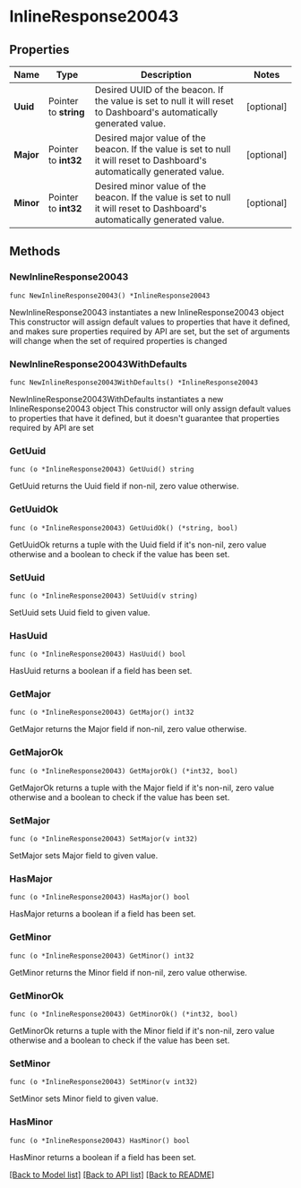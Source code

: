 # InlineResponse20043

## Properties

Name | Type | Description | Notes
------------ | ------------- | ------------- | -------------
**Uuid** | Pointer to **string** | Desired UUID of the beacon. If the value is set to null it will reset to Dashboard&#39;s           automatically generated value. | [optional] 
**Major** | Pointer to **int32** | Desired major value of the beacon. If the value is set to null it will reset to           Dashboard&#39;s automatically generated value. | [optional] 
**Minor** | Pointer to **int32** | Desired minor value of the beacon. If the value is set to null it will reset to           Dashboard&#39;s automatically generated value. | [optional] 

## Methods

### NewInlineResponse20043

`func NewInlineResponse20043() *InlineResponse20043`

NewInlineResponse20043 instantiates a new InlineResponse20043 object
This constructor will assign default values to properties that have it defined,
and makes sure properties required by API are set, but the set of arguments
will change when the set of required properties is changed

### NewInlineResponse20043WithDefaults

`func NewInlineResponse20043WithDefaults() *InlineResponse20043`

NewInlineResponse20043WithDefaults instantiates a new InlineResponse20043 object
This constructor will only assign default values to properties that have it defined,
but it doesn't guarantee that properties required by API are set

### GetUuid

`func (o *InlineResponse20043) GetUuid() string`

GetUuid returns the Uuid field if non-nil, zero value otherwise.

### GetUuidOk

`func (o *InlineResponse20043) GetUuidOk() (*string, bool)`

GetUuidOk returns a tuple with the Uuid field if it's non-nil, zero value otherwise
and a boolean to check if the value has been set.

### SetUuid

`func (o *InlineResponse20043) SetUuid(v string)`

SetUuid sets Uuid field to given value.

### HasUuid

`func (o *InlineResponse20043) HasUuid() bool`

HasUuid returns a boolean if a field has been set.

### GetMajor

`func (o *InlineResponse20043) GetMajor() int32`

GetMajor returns the Major field if non-nil, zero value otherwise.

### GetMajorOk

`func (o *InlineResponse20043) GetMajorOk() (*int32, bool)`

GetMajorOk returns a tuple with the Major field if it's non-nil, zero value otherwise
and a boolean to check if the value has been set.

### SetMajor

`func (o *InlineResponse20043) SetMajor(v int32)`

SetMajor sets Major field to given value.

### HasMajor

`func (o *InlineResponse20043) HasMajor() bool`

HasMajor returns a boolean if a field has been set.

### GetMinor

`func (o *InlineResponse20043) GetMinor() int32`

GetMinor returns the Minor field if non-nil, zero value otherwise.

### GetMinorOk

`func (o *InlineResponse20043) GetMinorOk() (*int32, bool)`

GetMinorOk returns a tuple with the Minor field if it's non-nil, zero value otherwise
and a boolean to check if the value has been set.

### SetMinor

`func (o *InlineResponse20043) SetMinor(v int32)`

SetMinor sets Minor field to given value.

### HasMinor

`func (o *InlineResponse20043) HasMinor() bool`

HasMinor returns a boolean if a field has been set.


[[Back to Model list]](../README.md#documentation-for-models) [[Back to API list]](../README.md#documentation-for-api-endpoints) [[Back to README]](../README.md)


